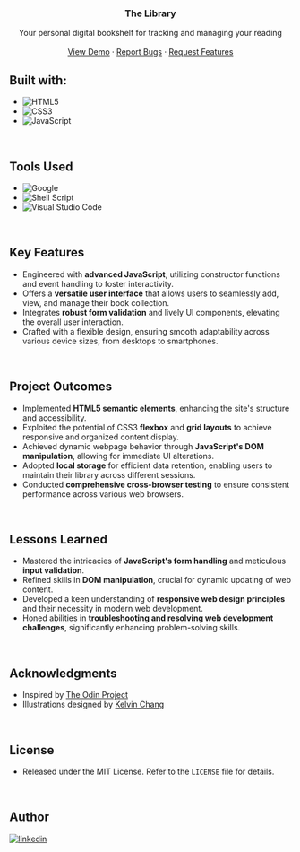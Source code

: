 <div align="center">
  <h3 align="center"><b>The Library</b></h3>
  <p align="center">
    Your personal digital bookshelf for tracking and managing your reading
    <br />
    <br />
    <a href="https://weissey.github.io/library-app/">View Demo</a>
    ·
    <a href="https://github.com/Weissey/library-app/issues">Report Bugs</a>
    ·
    <a href="https://github.com/Weissey/library-app/issues">Request Features</a>
  </p>
</div>

<!-- PROJECT -->
## Built with:
- ![HTML5](https://img.shields.io/badge/html5-%23E34F26.svg?style=for-the-badge&logo=html5&logoColor=white)
- ![CSS3](https://img.shields.io/badge/css3-%231572B6.svg?style=for-the-badge&logo=css3&logoColor=white)   
- ![JavaScript](https://img.shields.io/badge/javascript-%23323330.svg?style=for-the-badge&logo=javascript&logoColor=%23F7DF1E)

<br>

## Tools Used

- ![Google](https://img.shields.io/badge/google-4285F4?style=for-the-badge&logo=google&logoColor=white)   
- ![Shell Script](https://img.shields.io/badge/Terminal-%23121011.svg?style=for-the-badge&logo=gnu-bash&logoColor=white)  
- ![Visual Studio Code](https://img.shields.io/badge/Visual%20Studio%20Code-0078d7.svg?style=for-the-badge&logo=visual-studio-code&logoColor=white)  

<br>

## Key Features

- Engineered with **advanced JavaScript**, utilizing constructor functions and event handling to foster interactivity.
- Offers a **versatile user interface** that allows users to seamlessly add, view, and manage their book collection.
- Integrates **robust form validation** and lively UI components, elevating the overall user interaction.
- Crafted with a flexible design, ensuring smooth adaptability across various device sizes, from desktops to smartphones.

<br>

## Project Outcomes

- Implemented **HTML5 semantic elements**, enhancing the site's structure and accessibility.
- Exploited the potential of CSS3 **flexbox** and **grid layouts** to achieve responsive and organized content display.
- Achieved dynamic webpage behavior through **JavaScript's DOM manipulation**, allowing for immediate UI alterations.
- Adopted **local storage** for efficient data retention, enabling users to maintain their library across different sessions.
- Conducted **comprehensive cross-browser testing** to ensure consistent performance across various web browsers.

<br>

## Lessons Learned

- Mastered the intricacies of **JavaScript's form handling** and meticulous **input validation**.
- Refined skills in **DOM manipulation**, crucial for dynamic updating of web content.
- Developed a keen understanding of **responsive web design principles** and their necessity in modern web development.
- Honed abilities in **troubleshooting and resolving web development challenges**, significantly enhancing problem-solving skills.

<br>

<!-- ACKNOWLEDGMENTS -->
## Acknowledgments

- Inspired by [The Odin Project](https://www.theodinproject.com/)
- Illustrations designed by [Kelvin Chang](https://github.com/weissey/)

<br>

<!-- LICENSE -->
## License

- Released under the MIT License. Refer to the `LICENSE` file for details.

<br>

<!-- CONTACT -->
## Author

<a href="https://linkedin.com/in/kelvinchangw" target="_blank">
  <img src="https://img.shields.io/badge/linkedin:  kelvinchangw-%2300acee.svg?color=405DE6&style=for-the-badge&logo=linkedin&logoColor=white" alt=linkedin style="margin-bottom: 5px;"/>
</a>